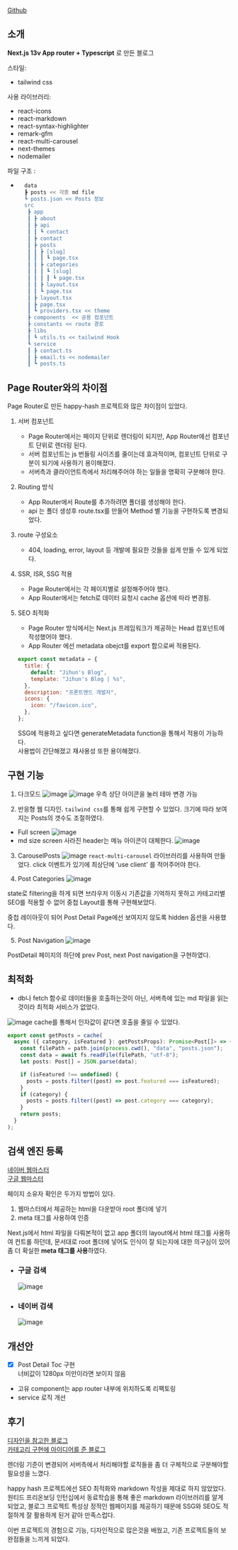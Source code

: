 [Github](https://github.com/DoDevet/my-blog)

## 소개

**Next.js 13v App router + Typescript** 로 만든 블로그

스타일:

- tailwind css

사용 라이브러리:

- react-icons
- react-markdown
- react-syntax-highlighter
- remark-gfm
- react-multi-carousel
- next-themes
- nodemailer

파일 구조 :

- ```bash
    data
    ┣ posts << 각종 md file
    ┗ posts.json << Posts 정보
    src
     ┣ app
     ┃ ┣ about
     ┃ ┣ api
     ┃ ┃ ┗ contact
     ┃ ┣ contact
     ┃ ┣ posts
     ┃ ┃ ┣ [slug]
     ┃ ┃ ┃ ┗ page.tsx
     ┃ ┃ ┣ categories
     ┃ ┃ ┃ ┗ [slug]
     ┃ ┃ ┃ ┃ ┗ page.tsx
     ┃ ┃ ┣ layout.tsx
     ┃ ┃ ┗ page.tsx
     ┃ ┣ layout.tsx
     ┃ ┣ page.tsx
     ┃ ┗ providers.tsx << theme
     ┣ components  << 공용 컴포넌트
     ┣ constants << route 경로
     ┣ libs
     ┃ ┗ utils.ts << tailwind Hook
     ┗ service
     ┃ ┣ contact.ts
     ┃ ┣ email.ts << nodemailer
     ┃ ┗ posts.ts
  ```

## Page Router와의 차이점

Page Router로 만든 happy-hash 프로젝트와 많은 차이점이 있었다.

1. 서버 컴포넌트

   - Page Router에서는 페이지 단위로 렌더링이 되지만, App Router에선 컴포넌트 단위로 렌더링 된다.
   - 서버 컴포넌트는 js 번들링 사이즈를 줄이는데 효과적이며, 컴포넌트 단위로 구분이 되기에 사용하기 용이해졌다.
   - 서버측과 클라이언트측에서 처리해주어야 하는 일들을 명확히 구분해야 한다.

2. Routing 방식

   - App Router에서 Route를 추가하려면 폴더를 생성해야 한다.
   - api 는 폴더 생성후 route.tsx를 만들어 Method 별 기능을 구현하도록 변경되었다.

3. route 구성요소

   - 404, loading, error, layout 등 개발에 필요한 것들을 쉽게 만들 수 있게 되었다.

4. SSR, ISR, SSG 적용

   - Page Router에서는 각 페이지별로 설정해주어야 했다.
   - App Router에서는 fetch로 데이터 요청시 cache 옵션에 따라 변경됨.

5. SEO 최적화

   - Page Router 방식에서는 Next.js 프레임워크가 제공하는 Head 컴포넌트에 작성했어야 했다.
   - App Router 에선 metadata obejct를 export 함으로써 적용된다.

   ```jsx
   export const metadata = {
     title: {
       default: "Jihun's Blog",
       template: "Jihun's Blog | %s",
     },
     description: "프론트엔드 개발자",
     icons: {
       icon: "/favicon.ico",
     },
   };
   ```

   SSG에 적용하고 싶다면 generateMetadata function을 통해서 적용이 가능하다.  
   사용법이 간단해졌고 재사용성 또한 용이해졌다.

## 구현 기능

1. 다크모드
   ![image](/images/blogImages/darkmode-2.png)
   ![image](/images/blogImages/darkmode-1.png)
   우측 상단 아이콘을 눌러 테마 변경 가능

2. 반응형 웹 디자인.
   `tailwind css`를 통해 쉽게 구현할 수 있었다.
   크기에 따라 보여지는 Posts의 갯수도 조절하였다.

- Full screen
  ![image](/images/blogImages/responsive-web-1.png)
- md size screen
  사라진 header는 메뉴 아이콘이 대체한다.
  ![image](/images/blogImages/responsive-web-2.png)

3. CarouselPosts
   ![image](/images/blogImages/carousel.png)
   `react-multi-carousel` 라이브러리를 사용하여 만들었다.
   click 이벤트가 있기에 최상단에 'use client' 를 적어주어야 한다.

4. Post Categories
   ![image](/images/blogImages/categories.png)

state로 filtering을 하게 되면 브라우저 이동시 기존값을 기억하지 못하고
카테고리별 SEO를 적용할 수 없어 중첩 Layout를 통해 구현해보았다.

중첩 레이아웃이 되어 Post Detail Page에선 보여지지 않도록 hidden 옵션을 사용했다.

5. Post Navigation
   ![image](/images/blogImages/post-navi.png)

PostDetail 페이지의 하단에 prev Post, next Post navigation을 구현하였다.

## 최적화

- db나 fetch 함수로 데이터들을 호출하는것이 아닌, 서버측에 있는 md 파일을 읽는 것이라 최적화 서비스가 없었다.

![image](/images/blogImages/cache.png)
cache를 통해서 인자값이 같다면 호출을 줄일 수 있었다.

```jsx
export const getPosts = cache(
  async ({ category, isFeatured }: getPostsProps): Promise<Post[]> => {
    const filePath = path.join(process.cwd(), "data", "posts.json");
    const data = await fs.readFile(filePath, "utf-8");
    let posts: Post[] = JSON.parse(data);

    if (isFeatured !== undefined) {
      posts = posts.filter((post) => post.featured === isFeatured);
    }
    if (category) {
      posts = posts.filter((post) => post.category === category);
    }
    return posts;
  }
);
```

## 검색 엔진 등록

[네이버 웹마스터](https://searchadvisor.naver.com/)  
[구글 웹마스터](https://search.google.com/search-console/about?hl=ko)

페이지 소유자 확인은 두가지 방법이 있다.

1. 웹마스터에서 제공하는 html을 다운받아 root 폴더에 넣기
2. meta 태그를 사용하여 인증

Next.js에서 html 파일을 다뤄본적이 없고 app 폴더의 layout에서 html 태그를 사용하여 컨트롤 하던데, 문서대로 root 폴더에 넣어도 인식이 잘 되는지에 대한 의구심이 있어  
좀 더 확실한 **meta 태그를 사용**하였다.

- ### 구글 검색
  ![image](/images/blogImages/search-engine-1.png)
- ### 네이버 검색
  ![image](/images/blogImages/search-engine-2.png)

## 개선안

- [x] Post Detail Toc 구현  
       너비값이 1280px 미만이라면 보이지 않음
- 고유 component는 app router 내부에 위치하도록 리팩토링
- service 로직 개선

## 후기

[디자인을 참고한 블로그](https://www.craftz.dog/)  
[카테고리 구현에 아이디어를 준 블로그](https://www.braydoncoyer.dev/)

렌더링 기준이 변경되어 서버측에서 처리해야할 로직들을 좀 더 구체적으로 구분해야할 필요성을 느꼈다.

happy hash 프로젝트에선 SEO 최적화와 markdown 작성을 제대로 하지 않았었다.
원티드 프리온보딩 인턴십에서 동료학습을 통해 좋은 markdown 라이브러리를 알게 되었고,
블로그 프로젝트 특성상 정적인 웹페이지를 제공하기 때문에 SSG와 SEO도 적절하게 잘 활용하게 된거 같아 만족스럽다.

이번 프로젝트의 경험으로 기능, 디자인적으로 많은것을 배웠고, 기존 프로젝트들의 보완점들을 느끼게 되었다.
